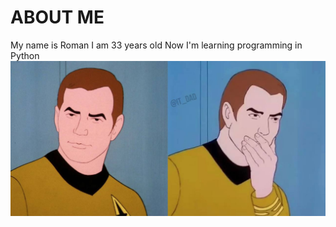 # ABOUT ME

My name is Roman
I am 33 years old
Now I'm learning programming in Python
![I made my first website](/photo_2023-03-12_19-18-43.jpg)
